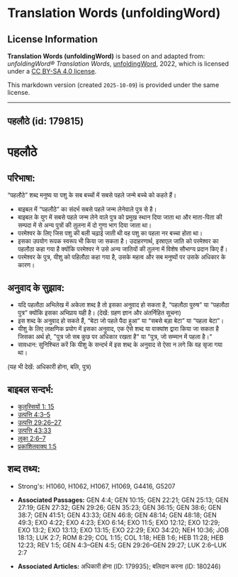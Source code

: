 # Translation Words (unfoldingWord)

## License Information

**Translation Words (unfoldingWord)** is based on and adapted from: _unfoldingWord® Translation Words_, [unfoldingWord](https://unfoldingword.org/utw), 2022, which is licensed under a [CC BY-SA 4.0 license](https://creativecommons.org/licenses/by-sa/4.0/legalcode.en).

This markdown version (created `2025-10-09`) is provided under the same license.



--------------------------------

## पहलौठे (id: 179815)

पहलौठे
======

परिभाषा:
--------

“पहलौठे” शब्द मनुष्य या पशु के सब बच्चों में सबसे पहले जन्मे बच्चे को कहते हैं।

* बाइबल में “पहलौठे” का संदर्भ सबसे पहले जन्म लेनेवाले पुत्र से है।
* बाइबल के युग में सबसे पहले जन्म लेने वाले पुत्र को प्रमुख स्थान दिया जाता था और माता\-पिता की सम्पदा में से अन्य पुत्रों की तुलना में दो गुणा भाग दिया जाता था।
* परमेश्वर के लिए जिस पशु की बली चढ़ाई जाती थी वह पशु का पहला नर बच्चा होता था।
* इसका उपयोग रूपक स्वरूप भी किया जा सकता है। उदाहरणार्थ, इस्राएल जाति को परमेश्वर का पहलौठा कहा गया है क्योंकि परमेश्वर ने उसे अन्य जातियों की तुलना में विशेष सौभाग्य प्रदान किए हैं।
* परमेश्वर के पुत्र, यीशु को पहिलौठा कहा गया है, उसके महत्व और सब मनुष्यों पर उसके अधिकार के कारण।

अनुवाद के सुझाव:
----------------

* यदि पहलौठा अभिलेख में अकेला शब्द है तो इसका अनुवाद हो सकता है, “पहलौठा पुरुष” या “पहलौठा पुत्र” क्योंकि इसका अभिप्राय यही है। (देखें: ग्रहण ज्ञान और अंतर्निहित सूचना)
* इस शब्द के अनुवाद हो सकते हैं, “बेटा जो पहले पैदा हुआ” या “सबसे बड़ा बेटा” या “पहला बेटा”।
* यीशु के लिए लाक्षणिक प्रयोग में इसका अनुवाद, एक ऐसे शब्द या वाक्यांश द्वारा किया जा सकता है जिसका अर्थ हो, "पुत्र जो सब कुछ पर अधिकार रखता है" या "पुत्र, जो सम्मान में पहला है।"
* सावधान: सुनिश्चित करें कि यीशु के सन्दर्भ में इस शब्द के अनुवाद से ऐसा न लगे कि वह सृजा गया था।

(यह भी देखें: अधिकारी होना, बलि, पुत्र)

बाइबल सन्दर्भ:
--------------

* [कुलुस्सियों 1: 15](https://ref.ly/Col1:0)
* [उत्पत्ति 4:3–5](https://ref.ly/Gen4:3-Gen4:5)
* [उत्पत्ति 29:26–27](https://ref.ly/Gen29:26-Gen29:27)
* [उत्पत्ति 43:33](https://ref.ly/Gen43:33)
* [लूका 2:6–7](https://ref.ly/Luke2:6-Luke2:7)
* [प्रकाशितवाक्य 1:5](https://ref.ly/Rev0:0)

शब्द तथ्य:
----------

* Strong's: H1060, H1062, H1067, H1069, G4416, G5207

* **Associated Passages:** GEN 4:4; GEN 10:15; GEN 22:21; GEN 25:13; GEN 27:19; GEN 27:32; GEN 29:26; GEN 35:23; GEN 36:15; GEN 38:6; GEN 38:7; GEN 41:51; GEN 43:33; GEN 46:8; GEN 48:14; GEN 48:18; GEN 49:3; EXO 4:22; EXO 4:23; EXO 6:14; EXO 11:5; EXO 12:12; EXO 12:29; EXO 13:2; EXO 13:13; EXO 13:15; EXO 22:29; EXO 34:20; NEH 10:36; JOB 18:13; LUK 2:7; ROM 8:29; COL 1:15; COL 1:18; HEB 1:6; HEB 11:28; HEB 12:23; REV 1:5; GEN 4:3–GEN 4:5; GEN 29:26–GEN 29:27; LUK 2:6–LUK 2:7
* **Associated Articles:** अधिकारी होना (ID: 179935); बलिदान करना (ID: 180246)

